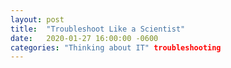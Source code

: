 ```yaml
---
layout: post
title:  "Troubleshoot Like a Scientist"
date:   2020-01-27 16:00:00 -0600
categories: "Thinking about IT" troubleshooting
---
```

